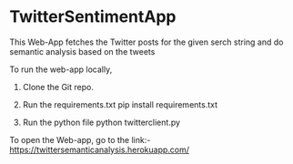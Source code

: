 # TwitterSentimentApp
This Web-App fetches the Twitter posts for the given serch string and do semantic analysis based on the tweets

To run the web-app locally, 
1. Clone the Git repo.
2. Run the requirements.txt
    pip install requirements.txt
  
3. Run the python file
python twitterclient.py

To open the Web-app, go to the link:-
https://twittersemanticanalysis.herokuapp.com/
